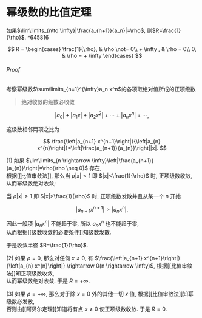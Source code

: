# 幂级数的比值定理

如果$\lim\limits_{n\to \infty}|\frac{a_{n+1}}{a_n}|=\rho$, 则$R=\frac{1}{\rho}$. ^645816

$$
R =
\begin{cases}
	\frac{1}{\rho}, & \rho \not= 0\\
	+ \infty , & \rho = 0\\
	0, & \rho = + \infty
\end{cases}
$$

###### Proof

考察幂级数$\sum\limits_{n=1}^{\infty}a_n x^n$的各项取绝对值所成的正项级数

> 绝对收敛的级数必收敛

$$
\left|a_{0}\right|+\left|a_{1} x\right|+\left|a_{2} x^{2}\right|+\cdots+\left|a_{n} x^{n}\right|+\cdots,
$$

这级数相邻两项之比为

$$
\frac{\left|a_{n+1} x^{n+1}\right|}{\left|a_{n} x^{n}\right|}=\left|\frac{a_{n+1}}{a_{n}}\right||x|.
$$

(1)
如果 $\lim\limits_{n \rightarrow \infty}\left|\frac{a_{n+1}}{a_{n}}\right|=\rho(\rho \neq 0)$ 存在, <BR>
根据[[比值审敛法]],
那么当 $\rho|x|<1$ 即 $|x|<\frac{1}{\rho}$ 时, 正项级数收敛, 从而幂级数绝对收敛;

当 $\rho|x|>1$ 即 $|x|>\frac{1}{\rho}$ 时, 正项级数发散并且从某一个 $n$ 开始

$$
\left|a_{n+1} x^{n+1}\right|>\left|a_{n} x^{n}\right|,
$$

因此一般项 $\left|a_{n} x^{n}\right|$ 不能趋于零, 所以 $a_{n} x^{n}$ 也不能趋于零, <BR>
从而根据[[级数收敛的必要条件]]知级数发散.

于是收敛半径 $R=\frac{1}{\rho}$.

(2)
如果 $\rho=0$, 那么对任何 $x \neq 0$, 有
$\frac{\left|a_{n+1} x^{n+1}\right|}{\left|a_{n} x^{n}\right|} \rightarrow 0(n \rightarrow \infty)$,
根据[[比值审敛法]]知正项级数收敛, <BR>
从而幂级数绝对收敛. 于是 $R=+\infty$.

(3)
如果 $\rho=+\infty$, 那么对于除 $x=0$ 外的其他一切 $x$ 值,
根据[[比值审敛法]]知幂级数必发散, <BR>
否则由[[阿贝尔定理]]知道将有点 $x \neq 0$ 使正项级数收敛.
于是 $R=0$.
